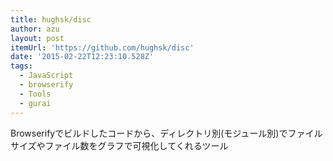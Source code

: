 ```yaml
---
title: hughsk/disc
author: azu
layout: post
itemUrl: 'https://github.com/hughsk/disc'
date: '2015-02-22T12:23:10.528Z'
tags:
  - JavaScript
  - browserify
  - Tools
  - gurai
---
```

Browserifyでビルドしたコードから、ディレクトリ別(モジュール別)でファイルサイズやファイル数をグラフで可視化してくれるツール
